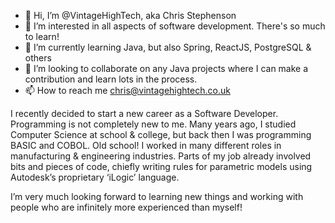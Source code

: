 - 👋 Hi, I’m @VintageHighTech, aka Chris Stephenson
- 👀 I’m interested in all aspects of software development. There's so much to learn!
- 🌱 I’m currently learning Java, but also Spring, ReactJS, PostgreSQL & others
- 💞️ I’m looking to collaborate on any Java projects where I can make a contribution and learn lots in the process.
- 📫 How to reach me chris@vintagehightech.co.uk

I recently decided to start a new career as a Software Developer. Programming is not completely new to me. Many years ago, 
I studied Computer Science at school & college, but back then I was programming BASIC and COBOL. Old school! I worked in many 
different roles in manufacturing & engineering industries. Parts of my job already involved bits and pieces of code, chiefly 
writing rules for parametric models using Autodesk’s proprietary ‘iLogic’ language. 

I’m very much looking forward to learning new things and working with people who are infinitely more experienced than myself!
